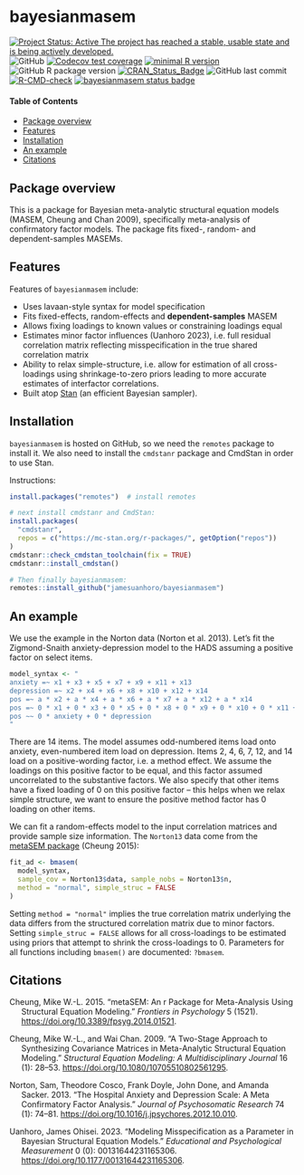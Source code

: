 
# bayesianmasem

<!-- ![GitHub Workflow Status (with event)](https://img.shields.io/github/actions/workflow/status/jamesuanhoro/bayesianmasem/check-standard.yaml?label=R-CMD-check) -->
<!-- ![Codecov](https://img.shields.io/codecov/c/github/jamesuanhoro/bayesianmasem) -->
<!-- ![GitHub](https://img.shields.io/github/license/jamesuanhoro/bayesianmasem) -->
<!-- ![GitHub R package version (subdirectory of monorepo)](https://img.shields.io/github/r-package/v/jamesuanhoro/bayesianmasem) -->
<!-- ![GitHub last commit (branch)](https://img.shields.io/github/last-commit/jamesuanhoro/bayesianmasem/main) -->

[![Project Status: Active The project has reached a stable, usable state
and is being actively
developed.](https://www.repostatus.org/badges/latest/active.svg)](https://www.repostatus.org/#active)
![GitHub](https://img.shields.io/github/license/jamesuanhoro/bayesianmasem)
[![Codecov test
coverage](https://codecov.io/gh/jamesuanhoro/bayesianmasem/branch/master/graph/badge.svg)](https://app.codecov.io/gh/jamesuanhoro/bayesianmasem?branch=master)
[![minimal R
version](https://img.shields.io/badge/R%3E%3D-4.1.0-6666ff.svg)](https://cran.r-project.org/)
![GitHub R package
version](https://img.shields.io/github/r-package/v/jamesuanhoro/bayesianmasem)
[![CRAN_Status_Badge](https://www.r-pkg.org/badges/version/bayesianmasem)](https://cran.r-project.org/package=bayesianmasem)
![GitHub last
commit](https://img.shields.io/github/last-commit/jamesuanhoro/bayesianmasem)
[![R-CMD-check](https://github.com/jamesuanhoro/bayesianmasem/actions/workflows/check-standard.yaml/badge.svg)](https://github.com/jamesuanhoro/bayesianmasem/actions/workflows/check-standard.yaml)
[![bayesianmasem status
badge](https://jamesuanhoro.r-universe.dev/badges/bayesianmasem)](https://jamesuanhoro.r-universe.dev)

#### Table of Contents

- [Package overview](#package-overview)
- [Features](#features)
- [Installation](#installation)
- [An example](#an-example)
- [Citations](#citations)

## Package overview

This is a package for Bayesian meta-analytic structural equation models
(MASEM, Cheung and Chan 2009), specifically meta-analysis of
confirmatory factor models. The package fits fixed-, random- and
dependent-samples MASEMs.

## Features

Features of `bayesianmasem` include:

- Uses lavaan-style syntax for model specification
- Fits fixed-effects, random-effects and **dependent-samples** MASEM
- Allows fixing loadings to known values or constraining loadings equal
- Estimates minor factor influences (Uanhoro 2023), i.e. full residual
  correlation matrix reflecting misspecification in the true shared
  correlation matrix
- Ability to relax simple-structure, i.e. allow for estimation of all
  cross-loadings using shrinkage-to-zero priors leading to more accurate
  estimates of interfactor correlations.
- Built atop [Stan](https://mc-stan.org/) (an efficient Bayesian
  sampler).

## Installation

`bayesianmasem` is hosted on GitHub, so we need the `remotes` package to
install it. We also need to install the `cmdstanr` package and CmdStan
in order to use Stan.

Instructions:

``` r
install.packages("remotes")  # install remotes

# next install cmdstanr and CmdStan:
install.packages(
  "cmdstanr",
  repos = c("https://mc-stan.org/r-packages/", getOption("repos"))
)
cmdstanr::check_cmdstan_toolchain(fix = TRUE)
cmdstanr::install_cmdstan()

# Then finally bayesianmasem:
remotes::install_github("jamesuanhoro/bayesianmasem")
```

## An example

We use the example in the Norton data (Norton et al. 2013). Let’s fit
the Zigmond-Snaith anxiety-depression model to the HADS assuming a
positive factor on select items.

``` r
model_syntax <- "
anxiety =~ x1 + x3 + x5 + x7 + x9 + x11 + x13
depression =~ x2 + x4 + x6 + x8 + x10 + x12 + x14
pos =~ a * x2 + a * x4 + a * x6 + a * x7 + a * x12 + a * x14
pos =~ 0 * x1 + 0 * x3 + 0 * x5 + 0 * x8 + 0 * x9 + 0 * x10 + 0 * x11 + 0 * x13
pos ~~ 0 * anxiety + 0 * depression
"
```

There are 14 items. The model assumes odd-numbered items load onto
anxiety, even-numbered item load on depression. Items 2, 4, 6, 7, 12,
and 14 load on a positive-wording factor, i.e. a method effect. We
assume the loadings on this positive factor to be equal, and this factor
assumed uncorrelated to the substantive factors. We also specify that
other items have a fixed loading of 0 on this positive factor – this
helps when we relax simple structure, we want to ensure the positive
method factor has 0 loading on other items.

We can fit a random-effects model to the input correlation matrices and
provide sample size information. The `Norton13` data come from the
[metaSEM package](https://cran.r-project.org/package=metaSEM) (Cheung
2015):

``` r
fit_ad <- bmasem(
  model_syntax,
  sample_cov = Norton13$data, sample_nobs = Norton13$n,
  method = "normal", simple_struc = FALSE
)
```

Setting `method = "normal"` implies the true correlation matrix
underlying the data differs from the structured correlation matrix due
to minor factors. Setting `simple_struc = FALSE` allows for all
cross-loadings to be estimated using priors that attempt to shrink the
cross-loadings to 0. Parameters for all functions including `bmasem()`
are documented: `?bmasem`.

## Citations

<div id="refs" class="references csl-bib-body hanging-indent">

<div id="ref-Cheung-metaSEM" class="csl-entry">

Cheung, Mike W.-L. 2015. “<span class="nocase">metaSEM</span>: An r
Package for Meta-Analysis Using Structural Equation Modeling.”
*Frontiers in Psychology* 5 (1521).
<https://doi.org/10.3389/fpsyg.2014.01521>.

</div>

<div id="ref-cheung_two-stage_2009" class="csl-entry">

Cheung, Mike W.-L., and Wai Chan. 2009. “A Two-Stage Approach to
Synthesizing Covariance Matrices in Meta-Analytic Structural Equation
Modeling.” *Structural Equation Modeling: A Multidisciplinary Journal*
16 (1): 28–53. <https://doi.org/10.1080/10705510802561295>.

</div>

<div id="ref-norton_hospital_2013" class="csl-entry">

Norton, Sam, Theodore Cosco, Frank Doyle, John Done, and Amanda Sacker.
2013. “The Hospital Anxiety and Depression Scale: A Meta Confirmatory
Factor Analysis.” *Journal of Psychosomatic Research* 74 (1): 74–81.
<https://doi.org/10.1016/j.jpsychores.2012.10.010>.

</div>

<div id="ref-uanhoro_modeling_2023" class="csl-entry">

Uanhoro, James Ohisei. 2023. “Modeling Misspecification as a Parameter
in Bayesian Structural Equation Models.” *Educational and Psychological
Measurement* 0 (0): 00131644231165306.
<https://doi.org/10.1177/00131644231165306>.

</div>

</div>
